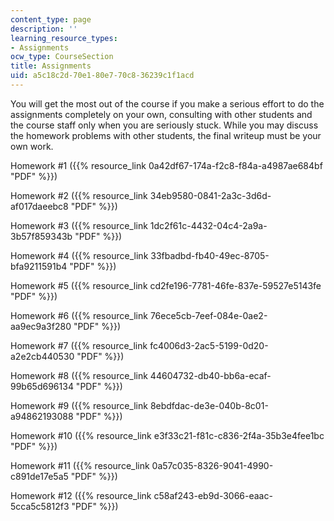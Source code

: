 ```yaml
---
content_type: page
description: ''
learning_resource_types:
- Assignments
ocw_type: CourseSection
title: Assignments
uid: a5c18c2d-70e1-80e7-70c8-36239c1f1acd
---
```


You will get the most out of the course if you make a serious effort to do the assignments completely on your own, consulting with other students and the course staff only when you are seriously stuck. While you may discuss the homework problems with other students, the final writeup must be your own work.

Homework #1 ({{% resource_link 0a42df67-174a-f2c8-f84a-a4987ae684bf "PDF" %}})

Homework #2 ({{% resource_link 34eb9580-0841-2a3c-3d6d-af017daeebc8 "PDF" %}})

Homework #3 ({{% resource_link 1dc2f61c-4432-04c4-2a9a-3b57f859343b "PDF" %}})

Homework #4 ({{% resource_link 33fbadbd-fb40-49ec-8705-bfa9211591b4 "PDF" %}})

Homework #5 ({{% resource_link cd2fe196-7781-46fe-837e-59527e5143fe "PDF" %}})

Homework #6 ({{% resource_link 76ece5cb-7eef-084e-0ae2-aa9ec9a3f280 "PDF" %}})

Homework #7 ({{% resource_link fc4006d3-2ac5-5199-0d20-a2e2cb440530 "PDF" %}})

Homework #8 ({{% resource_link 44604732-db40-bb6a-ecaf-99b65d696134 "PDF" %}})

Homework #9 ({{% resource_link 8ebdfdac-de3e-040b-8c01-a94862193088 "PDF" %}})

Homework #10 ({{% resource_link e3f33c21-f81c-c836-2f4a-35b3e4fee1bc "PDF" %}})

Homework #11 ({{% resource_link 0a57c035-8326-9041-4990-c891de17e5a5 "PDF" %}})

Homework #12 ({{% resource_link c58af243-eb9d-3066-eaac-5cca5c5812f3 "PDF" %}})